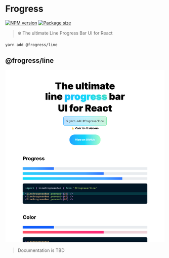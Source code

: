 # Frogress

[![NPM version](https://badgen.net/npm/v/@frogress/line)](https://www.npmjs.com/package/@frogress/line)
[![Package size](https://badgen.net/bundlephobia/minzip/@frogress/line)](https://bundlephobia.com/result?p=@frogress/line)

> ❄️ The ultimate Line Progress Bar UI for React

```bash
yarn add @frogress/line
```

## @frogress/line

<img alt="website-preview" src="./docs/images/website.png" width="820px" />

> Documentation is TBD
